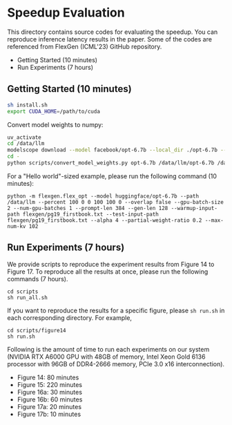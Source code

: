 # Speedup Evaluation
This directory contains source codes for evaluating the speedup. You can reproduce inference latency results in the paper. Some of the codes are referenced from FlexGen (ICML'23) GitHub repository.
- Getting Started (10 minutes)
- Run Experiments (7 hours)

## Getting Started (10 minutes)
```sh
sh install.sh
export CUDA_HOME=/path/to/cuda
```
Convert model weights to numpy:
```sh
uv_activate
cd /data/llm
modelscope download --model facebook/opt-6.7b --local_dir ./opt-6.7b --exclude="*.msgpack,*.h5"
cd -
python scripts/convert_model_weights.py opt-6.7b /data/llm/opt-6.7b /data/llm
```
For a "Hello world"-sized example, please run the following command (10 minutes):
```
python -m flexgen.flex_opt --model huggingface/opt-6.7b --path /data/llm --percent 100 0 0 100 100 0 --overlap false --gpu-batch-size 2 --num-gpu-batches 1 --prompt-len 384 --gen-len 128 --warmup-input-path flexgen/pg19_firstbook.txt --test-input-path flexgen/pg19_firstbook.txt --alpha 4 --partial-weight-ratio 0.2 --max-num-kv 102
```
## Run Experiments (7 hours)
We provide scripts to reproduce the experiment results from Figure 14 to Figure 17. To reproduce all the results at once, please run the following commands (7 hours).
```
cd scripts
sh run_all.sh
```
If you want to reproduce the results for a specific figure, please `sh run.sh` in each corresponding directory. For example,
```
cd scripts/figure14
sh run.sh
```
Following is the amount of time to run each experiments on our system (NVIDIA RTX A6000 GPU with 48GB of memory, Intel Xeon Gold 6136 processor with 96GB of DDR4-2666 memory, PCIe 3.0 x16 interconnection).
- Figure 14: 80 minutes
- Figure 15: 220 minutes
- Figure 16a: 30 minutes
- Figure 16b: 60 minutes
- Figure 17a: 20 minutes
- Figure 17b: 10 minutes

